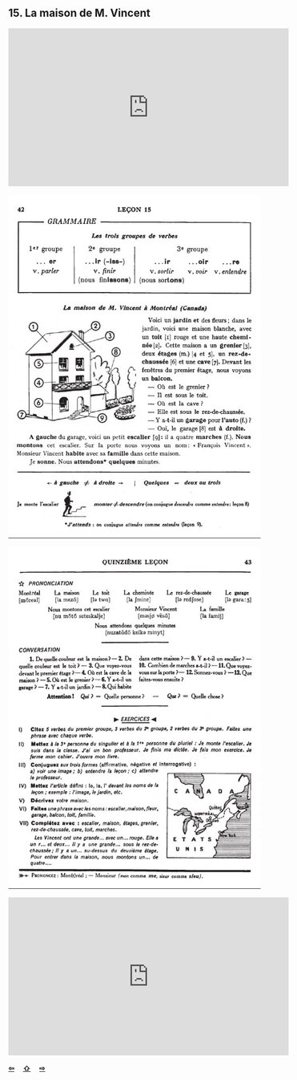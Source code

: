 ## 15. La maison de M. Vincent

<iframe width="560" height="315" src="https://www.youtube.com/embed/ut08bjEE2-Y" frameborder="0" allow="accelerometer; autoplay; encrypted-media; gyroscope; picture-in-picture" allowfullscreen></iframe>

![15A](img/15A.JPG)

![15B](img/15B.JPG)

<iframe width="560" height="315" src="https://www.youtube.com/embed/qe30NBq-pAg" frameborder="0" allow="accelerometer; autoplay; encrypted-media; gyroscope; picture-in-picture" allowfullscreen></iframe>

<p style='font-weight:bolder'>
  <a href='14.html' title='Önceki sayfa'>⇦</a>&emsp;
  <a href='..' title='Ana sayfa'>⇧</a>&emsp;
  <a href='16.html' title='Sonraki sayfa'>⇨</a>
</p>
